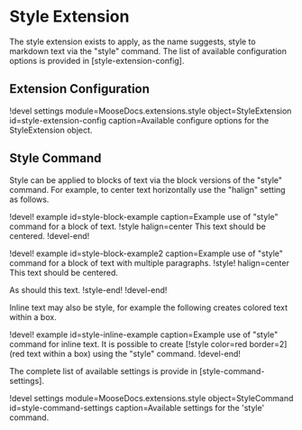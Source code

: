 # Style Extension

The style extension exists to apply, as the name suggests, style to markdown text via the "style"
command. The list of available configuration options is provided in [style-extension-config].

## Extension Configuration

!devel settings module=MooseDocs.extensions.style
                object=StyleExtension
                id=style-extension-config
                caption=Available configure options for the StyleExtension object.

## Style Command

Style can be applied to blocks of text via the block versions of the "style" command. For example,
to center text horizontally use the "halign" setting as follows.

!devel! example id=style-block-example caption=Example use of "style" command for a block of text.
!style halign=center
This text should be centered.
!devel-end!

!devel! example id=style-block-example2
                caption=Example use of "style" command for a block of text with multiple paragraphs.
!style! halign=center
This text should be centered.

As should this text.
!style-end!
!devel-end!


Inline text may also be style, for example the following creates colored text within a box.

!devel! example id=style-inline-example caption=Example use of "style" command for inline text.
It is possible to create [!style color=red border=2](red text within a box) using the "style"
command.
!devel-end!



The complete list of available settings is provide in [style-command-settings].


!devel settings module=MooseDocs.extensions.style
                object=StyleCommand
                id=style-command-settings
                caption=Available settings for the 'style' command.
